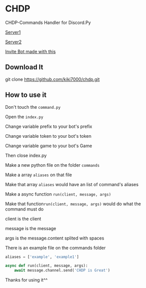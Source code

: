 # CHDP
CHDP-Commands Handler for Discord.Py

[Server1](https://discord.gg/8AhTEAt)

[Server2](https://discord.gg/XSSbcvm)

[Invite Bot made with this](https://discordapp.com/api/oauth2/authorize?client_id=676003241129017354&permissions=8&scope=bot)

## Download It

git clone https://github.com/kiki7000/chdp.git

## How to use it

Don't touch the `command.py`

Open the `index.py`

Change variable prefix to your bot's prefix

Change variable token to your bot's token

Change variable game to your bot's Game

Then close index.py

Make a new python file on the folder `commands` 

Make a array `aliases` on that file

Make that array `aliases` would have an list of command's aliases

Make a async function `run(client, message, args)` 

Make that function`run(client, message, args)` would do what the command must do

client is the client

message is the message 

args is the message.content splited with spaces

There is an example file on the commands folder

```python
aliases = ['example', 'example1']

async def run(client, message, args):
    await message.channel.send('CHDP is Great')
```

Thanks for using it^^

